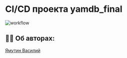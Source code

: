 # CI/CD проекта yamdb_final
![workflow](https://github.com/zima2022/yamdb_final/actions/workflows/yamdb_workflow.yml/badge.svg)

## :office_worker: Об авторах: 
[Ямутин Василий](https://github.com/zima2022)
